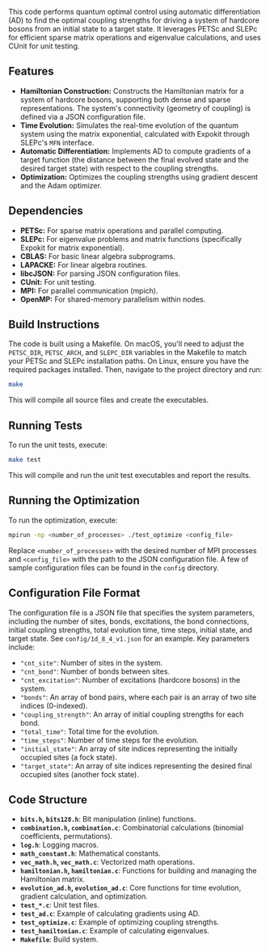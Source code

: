 This code performs quantum optimal control using automatic differentiation (AD) to find the optimal coupling strengths for driving a system of hardcore bosons from an initial state to a target state. It leverages PETSc and SLEPc for efficient sparse matrix operations and eigenvalue calculations, and uses CUnit for unit testing.

## Features

* **Hamiltonian Construction:** Constructs the Hamiltonian matrix for a system of hardcore bosons, supporting both dense and sparse representations. The system's connectivity (geometry of coupling) is defined via a JSON configuration file.
* **Time Evolution:** Simulates the real-time evolution of the quantum system using the matrix exponential, calculated with Expokit through SLEPc's `MFN` interface.
* **Automatic Differentiation:** Implements AD to compute gradients of a target function (the distance between the final evolved state and the desired target state) with respect to the coupling strengths.
* **Optimization:** Optimizes the coupling strengths using gradient descent and the Adam optimizer.

## Dependencies

* **PETSc:** For sparse matrix operations and parallel computing.
* **SLEPc:** For eigenvalue problems and matrix functions (specifically Expokit for matrix exponential).
* **CBLAS:** For basic linear algebra subprograms.
* **LAPACKE:** For linear algebra routines.
* **libcJSON:** For parsing JSON configuration files.
* **CUnit:** For unit testing.
* **MPI:** For parallel communication (mpich).
* **OpenMP:** For shared-memory parallelism within nodes.

## Build Instructions

The code is built using a Makefile. On macOS, you'll need to adjust the `PETSC_DIR`, `PETSC_ARCH`, and `SLEPC_DIR` variables in the Makefile to match your PETSc and SLEPc installation paths.  On Linux, ensure you have the required packages installed.  Then, navigate to the project directory and run:

```bash
make
```

This will compile all source files and create the executables.

## Running Tests

To run the unit tests, execute:

```bash
make test
```

This will compile and run the unit test executables and report the results.

## Running the Optimization

To run the optimization, execute:

```bash
mpirun -np <number_of_processes> ./test_optimize <config_file>
```

Replace `<number_of_processes>` with the desired number of MPI processes and `<config_file>` with the path to the JSON configuration file.  A few of sample configuration files can be found in the `config` directory.

## Configuration File Format

The configuration file is a JSON file that specifies the system parameters, including the number of sites, bonds, excitations, the bond connections, initial coupling strengths, total evolution time, time steps, initial state, and target state.  See `config/1d_8_4_v1.json` for an example.  Key parameters include:

* `"cnt_site"`: Number of sites in the system.
* `"cnt_bond"`: Number of bonds between sites.
* `"cnt_excitation"`: Number of excitations (hardcore bosons) in the system.
* `"bonds"`: An array of bond pairs, where each pair is an array of two site indices (0-indexed).
* `"coupling_strength"`: An array of initial coupling strengths for each bond.
* `"total_time"`: Total time for the evolution.
* `"time_steps"`: Number of time steps for the evolution.
* `"initial_state"`: An array of site indices representing the initially occupied sites (a fock state).
* `"target_state"`: An array of site indices representing the desired final occupied sites (another fock state).


## Code Structure

* **`bits.h`, `bits128.h`**: Bit manipulation (inline) functions.
* **`combination.h`, `combination.c`**: Combinatorial calculations (binomial coefficients, permutations).
* **`log.h`**: Logging macros.
* **`math_constant.h`**: Mathematical constants.
* **`vec_math.h`, `vec_math.c`**: Vectorized math operations.
* **`hamiltonian.h`, `hamiltonian.c`**: Functions for building and managing the Hamiltonian matrix.
* **`evolution_ad.h`, `evolution_ad.c`**: Core functions for time evolution, gradient calculation, and optimization.
* **`test_*.c`**: Unit test files.
* **`test_ad.c`**: Example of calculating gradients using AD.
* **`test_optimize.c`**: Example of optimizing coupling strengths.
* **`test_hamiltonian.c`**: Example of calculating eigenvalues.
* **`Makefile`**: Build system.

